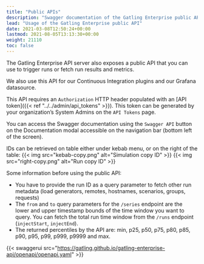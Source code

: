 ```yaml
---
title: "Public APIs"
description: "Swagger documentation of the Gatling Enterprise public API."
lead: "Usage of the Gatling Enterprise public API"
date: 2021-03-08T12:50:24+00:00
lastmod: 2021-08-05T13:13:30+00:00
weight: 21110
toc: false
---
```


The Gatling Enterprise API server also exposes a public API that you can use to trigger runs or fetch run results and metrics.

We also use this API for our Continuous Integration plugins and our Grafana datasource.

This API requires an `Authorization` HTTP header populated with an [API token]({{< ref "../../admin/api_tokens" >}}).
This token can be generated by your organization’s System Admins on the `API Tokens` page.

You can access the Swagger documentation using the `Swagger API` button on the Documentation modal accessible on the navigation bar (bottom left of the screen).

IDs can be retrieved on table either under kebab menu, or on the right of the table:
{{< img src="kebab-copy.png" alt="Simulation copy ID" >}}
{{< img src="right-copy.png" alt="Run copy ID" >}}

Some information before using the public API:

- You have to provide the run ID as a query parameter to fetch other run metadata (load generators, remotes, hostnames, scenarios, groups, requests)
- The `from` and `to` query parameters for the `/series` endpoint are the lower and upper timestamp bounds of the time window you want to query. You can fetch the total run time window from the `/runs` endpoint (`injectStart`, `injectEnd`).
- The returned percentiles by the API are: min, p25, p50, p75, p80, p85, p90, p95, p99, p999, p9999 and max.

{{< swaggerui src="https://gatling.github.io/gatling-enterprise-api/openapi/openapi.yaml" >}}

